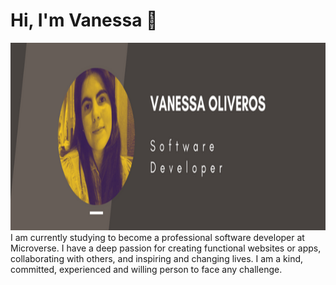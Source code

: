 # Hi, I'm Vanessa 👋

<img src="Vanessa_oliveros.png" alt="banner that says Vanessa Oliveros - sofware developer" width="800" height="300">
I am currently studying to become a professional software developer at Microverse. I have a deep passion for creating functional websites or apps, collaborating with others, and inspiring and changing lives. I am a kind, committed, experienced and willing person to face any challenge.

